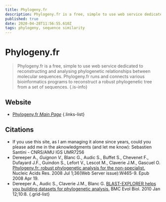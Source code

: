 ```yaml
---
title: Phylogeny.fr
description: Phylogeny.fr is a free, simple to use web service dedicated to reconstructing and analysing phylogenetic relationships between molecular sequences.
published: true
date: 2020-04-28T11:56:55.610Z
tags: phylogeny, sequence similarity
---
```


# Phylogeny.fr

> Phylogeny.fr is a free, simple to use web service dedicated to reconstructing and analysing phylogenetic relationships between molecular sequences.
&NewLine;
Phylogeny.fr runs and connects various bioinformatics programs to reconstruct a robust phylogenetic tree from a set of sequences.
{.is-info}


## Website

- [Phylogeny.fr *Main Page*](http://www.phylogeny.fr/)
{.links-list}

## Citations

- If you use this site, as I am managing it alone since years, could you please add me in the aknowledgments (and let me know): Sebastien Santini - CNRS/AMU IGS UMR7256
- Dereeper A.*, Guignon V.*, Blanc G., Audic S., Buffet S., Chevenet F., Dufayard J.F., Guindon S., Lefort V., Lescot M., Claverie J.M., Gascuel O. [Phylogeny.fr: robust phylogenetic analysis for the non-specialist.](https://academic.oup.com/nar/article/36/suppl_2/W465/2505761) Nucleic Acids Res. 2008 Jul 1;36(Web Server issue):W465-9. Epub 2008 Apr 19.
-	Dereeper A., Audic S., Claverie J.M., Blanc G. [BLAST-EXPLORER helps you building datasets for phylogenetic analysis.](https://bmcevolbiol.biomedcentral.com/articles/10.1186/1471-2148-10-8) BMC Evol Biol. 2010 Jan 12;10:8.
{.grid-list}